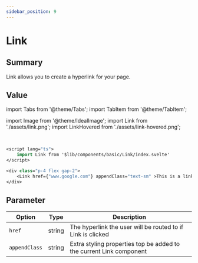```yaml
---
sidebar_position: 9
---
```


# Link

## Summary

Link allows you to create a hyperlink for your page.

## Value

import Tabs from '@theme/Tabs';
import TabItem from '@theme/TabItem';

import Image from '@theme/IdealImage';
import Link from './assets/link.png';
import LinkHovered from './assets/link-hovered.png';

<Tabs>
<TabItem class="" label="Active" value="preview">
<Image img={Link}/>
</TabItem>
<TabItem class="" label="Hovered" value="preview-hovered">
<Image img={LinkHovered}/>
</TabItem>

<TabItem label="Svelte" value="svelte">

```sv title="MyPage/+page.svelte"
<script lang="ts">
    import Link from '$lib/components/basic/Link/index.svelte'
</script>

<div class="p-4 flex gap-2">
    <Link href={"www.google.com"} appendClass="text-sm" >This is a link</Link>
</div>
```
</TabItem>
</Tabs>


## Parameter

| Option        | Type   | Description                                                         |
| ------------- | ------ | ------------------------------------------------------------------- |
| `href`        | string | The hyperlink the user will be routed to if Link is clicked         |
| `appendClass` | string | Extra styling properties top be added to the current Link component |
```
